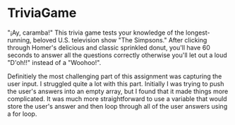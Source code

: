 # TriviaGame

"¡Ay, caramba!" This trivia game tests your knowledge of the longest-running, beloved U.S. television show "The Simpsons." After clicking through Homer's delicious and classic sprinkled donut, you'll have 60 seconds to answer all the questions correctly otherwise you'll let out a loud "D'oh!!" instead of a "Woohoo!".


Definitiely the most challenging part of this assignment was capturing the user input. I struggled quite a lot with this part. Initially I was trying to push the user's answers into an empty array, but I found that it made things more complicated. It was much more straightforward to use a variable that would store the user's answer and then loop through all of the user answers using a for loop.
